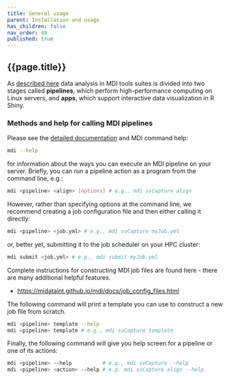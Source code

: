 ```yaml
---
title: General usage
parent: Installation and usage
has_children: false
nav_order: 40
published: true
---
```


## {{page.title}}

As [described here](https://midataint.github.io/docs/analysis-flow/)
data analysis in MDI tools suites is divided into two stages called
**pipelines**, which perform high-performance computing on Linux servers,
and **apps**, which support interactive data visualization in R Shiny.

### Methods and help for calling MDI pipelines

Please see the [detailed documentation](https://midataint.github.io/mdi) 
and MDI command help:

```sh
mdi --help
```

for information about the ways you can execute an MDI pipeline on your server. Briefly,
you can run a pipeline action as a program from the command line, e.g.:

```sh
mdi <pipeline> <align> [options] # e.g., mdi svCapture align
```

However, rather than specifying options at the command line, 
we recommend creating a job configuration file and then either calling it directly:

```sh
mdi <pipeline> <job.yml> # e.g., mdi svCapture myJob.yml
```

or, better yet, submitting it to the job scheduler on your HPC cluster:

```sh
mdi submit <job.yml> # e.g., mdi submit myJob.yml
```

Complete instructions for constructing MDI job files are found here -
there are many additional helpful features.
- <https://midataint.github.io/mdi/docs/job_config_files.html>

The following command will print a template you can use to construct a new job file from scratch.

```sh
mdi <pipeline> template --help
mdi <pipeline> template # e.g., mdi svCapture template
```

Finally, the following command will give you help screen for a pipeline
or one of its actions:

```sh
mdi <pipeline> --help          # e.g., mdi svCapture --help
mdi <pipeline> <action> --help # e.g. mdi svCapture align --help
```
